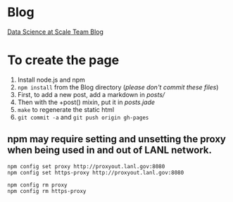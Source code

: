 Blog
====

[Data Science at Scale Team Blog](http://datascienceatscale.github.io/Blog/ "Data Science at Scale Team Blog")

# To create the page #

1. Install node.js and npm 
2. `npm install` from the Blog directory (*please don't commit these files*)
3. First, to add a new post, add a markdown in *posts/* 
4. Then with the +post() mixin, put it in *posts.jade*
5. `make` to regenerate the static html
6. `git commit -a` and `git push origin gh-pages`


## npm may require setting and unsetting the proxy when being used in and out of LANL network. ##

`npm config set proxy http://proxyout.lanl.gov:8080`  
`npm config set https-proxy http://proxyout.lanl.gov:8080`

`npm config rm proxy`  
`npm config rm https-proxy`

